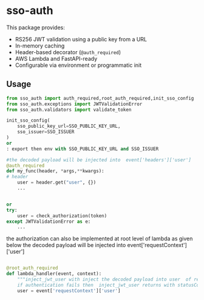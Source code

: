 # sso-auth

This package provides:

- RS256 JWT validation using a public key from a URL
- In-memory caching
- Header-based decorator (`@auth_required`)
- AWS Lambda and FastAPI-ready
- Configurable via environment or programmatic init

## Usage

```python
from sso_auth import auth_required,root_auth_required,init_sso_config
from sso_auth.exceptions import JWTValidationError
from sso_auth.validators import validate_token

init_sso_config(
    sso_public_key_url=SSO_PUBLIC_KEY_URL,
    sso_issuer=SSO_ISSUER
)
or 
: export then env with SSO_PUBLIC_KEY_URL and SSO_ISSUER

#the decoded payload will be injected into  event['headers']['user']
@auth_required
def my_func(header, *args,**kwargs):
# header 
    user = header.get("user", {})
    ...


or 
try:
    user = check_authorization(token)
except JWTValidationError as e:
    ...
```

the authorization can also be implemented at root level of lambda as given below
the decoded payload will be injected into  event['requestContext']['user']
```python

@root_auth_required
def lambda_handler(event, context):
    """inject_jwt_user with inject the decoded payload into user  of requestContext 
    if authentication fails then  inject_jwt_user returns with statusCode 401 """
    user = event['requestContext']['user']